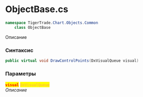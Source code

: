 
# ObjectBase.cs
```csharp
namespace TigerTrade.Chart.Objects.Common  
    class ObjectBase
```

Описание

### Синтаксис
```csharp
public virtual void DrawControlPoints(DxVisualQueue visual)
```

### Параметры  
<mark style="color:red;">**`visual`**</mark> <mark style="color: rgb(255, 166, 87);">`DxVisualQueue`</mark>  
 *Описание*  
  

                    
                    